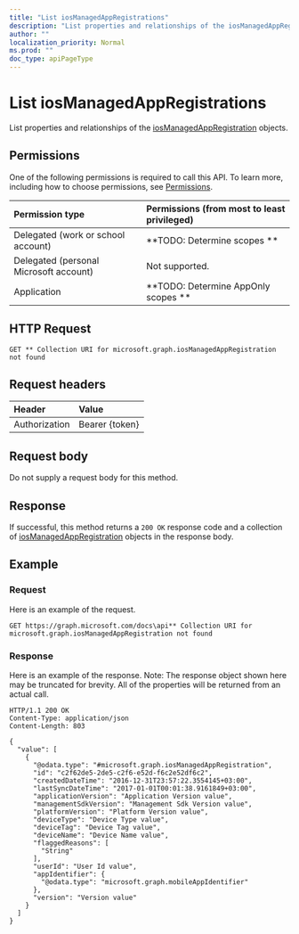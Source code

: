 ```yaml
---
title: "List iosManagedAppRegistrations"
description: "List properties and relationships of the iosManagedAppRegistration objects."
author: ""
localization_priority: Normal
ms.prod: ""
doc_type: apiPageType
---
```


# List iosManagedAppRegistrations

List properties and relationships of the [iosManagedAppRegistration](../resources/iosmanagedappregistration.md) objects.

## Permissions
One of the following permissions is required to call this API. To learn more, including how to choose permissions, see [Permissions](/concepts/permissions-reference.md).

|Permission type|Permissions (from most to least privileged)|
|:---|:---|
|Delegated (work or school account)|**TODO: Determine scopes **|
|Delegated (personal Microsoft account)|Not supported.|
|Application|**TODO: Determine AppOnly scopes **|

## HTTP Request
<!-- {
  "blockType": "ignored"
}
-->
``` http
GET ** Collection URI for microsoft.graph.iosManagedAppRegistration not found
```

## Request headers
|Header|Value|
|:---|:---|
|Authorization|Bearer {token}|

## Request body
Do not supply a request body for this method.

## Response
If successful, this method returns a `200 OK` response code and a collection of [iosManagedAppRegistration](../resources/iosmanagedappregistration.md) objects in the response body.

## Example

### Request
Here is an example of the request.
<!-- {
  "blockType": "request",
  "name": "get_iosmanagedappregistration"
}
-->
``` http
GET https://graph.microsoft.com/docs\api** Collection URI for microsoft.graph.iosManagedAppRegistration not found
```

### Response
Here is an example of the response. Note: The response object shown here may be truncated for brevity. All of the properties will be returned from an actual call.
<!-- {
  "blockType": "response",
  "truncated": true,
  "@odata.type": "collection(microsoft.graph.iosmanagedappregistration)"
}
-->
``` http
HTTP/1.1 200 OK
Content-Type: application/json
Content-Length: 803

{
  "value": [
    {
      "@odata.type": "#microsoft.graph.iosManagedAppRegistration",
      "id": "c2f62de5-2de5-c2f6-e52d-f6c2e52df6c2",
      "createdDateTime": "2016-12-31T23:57:22.3554145+03:00",
      "lastSyncDateTime": "2017-01-01T00:01:38.9161849+03:00",
      "applicationVersion": "Application Version value",
      "managementSdkVersion": "Management Sdk Version value",
      "platformVersion": "Platform Version value",
      "deviceType": "Device Type value",
      "deviceTag": "Device Tag value",
      "deviceName": "Device Name value",
      "flaggedReasons": [
        "String"
      ],
      "userId": "User Id value",
      "appIdentifier": {
        "@odata.type": "microsoft.graph.mobileAppIdentifier"
      },
      "version": "Version value"
    }
  ]
}
```

